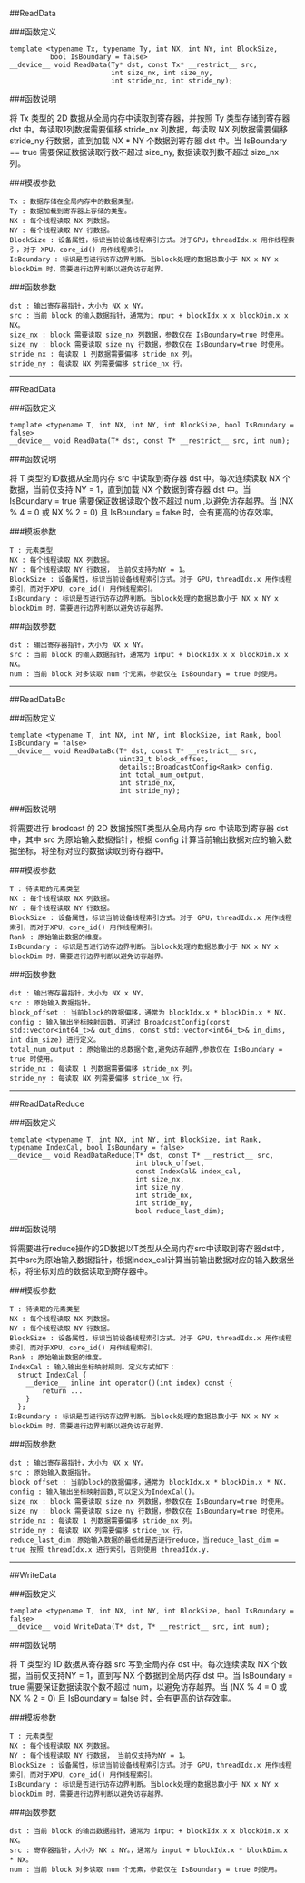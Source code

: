 ##ReadData

###函数定义

```
template <typename Tx, typename Ty, int NX, int NY, int BlockSize,
          bool IsBoundary = false>
__device__ void ReadData(Ty* dst, const Tx* __restrict__ src,
                         int size_nx, int size_ny,
                         int stride_nx, int stride_ny);
```

###函数说明

将 Tx 类型的 2D 数据从全局内存中读取到寄存器，并按照 Ty 类型存储到寄存器 dst 中。每读取1列数据需要偏移 stride_nx 列数据，每读取 NX 列数据需要偏移 stride_ny 行数据，直到加载 NX * NY 个数据到寄存器 dst 中。当 IsBoundary == true 需要保证数据读取行数不超过 size_ny, 数据读取列数不超过 size_nx 列。

###模板参数

```
Tx : 数据存储在全局内存中的数据类型。
Ty : 数据加载到寄存器上存储的类型。
NX : 每个线程读取 NX 列数据。
NY : 每个线程读取 NY 行数据。
BlockSize : 设备属性，标识当前设备线程索引方式。对于GPU，threadIdx.x 用作线程索引，对于 XPU，core_id() 用作线程索引。
IsBoundary : 标识是否进行访存边界判断。当block处理的数据总数小于 NX x NY x blockDim 时，需要进行边界判断以避免访存越界。

```

###函数参数

```
dst : 输出寄存器指针，大小为 NX x NY。
src : 当前 block 的输入数据指针，通常为i nput + blockIdx.x x blockDim.x x NX。
size_nx : block 需要读取 size_nx 列数据，参数仅在 IsBoundary=true 时使用。
size_ny : block 需要读取 size_ny 行数据，参数仅在 IsBoundary=true 时使用。
stride_nx : 每读取 1 列数据需要偏移 stride_nx 列。
stride_ny : 每读取 NX 列需要偏移 stride_nx 行。
```

------------------

##ReadData

###函数定义


```
template <typename T, int NX, int NY, int BlockSize, bool IsBoundary = false>
__device__ void ReadData(T* dst, const T* __restrict__ src, int num);
```

###函数说明

将 T 类型的1D数据从全局内存 src 中读取到寄存器 dst 中。每次连续读取 NX 个数据，当前仅支持 NY = 1，直到加载 NX 个数据到寄存器 dst 中。当 IsBoundary = true 需要保证数据读取个数不超过 num ,以避免访存越界。当 (NX % 4 = 0 或 NX % 2 = 0) 且 IsBoundary = false 时，会有更高的访存效率。

###模板参数

```
T : 元素类型
NX : 每个线程读取 NX 列数据。
NY : 每个线程读取 NY 行数据， 当前仅支持为NY = 1。
BlockSize : 设备属性，标识当前设备线程索引方式。对于 GPU，threadIdx.x 用作线程索引，而对于XPU，core_id() 用作线程索引。
IsBoundary : 标识是否进行访存边界判断。当block处理的数据总数小于 NX x NY x blockDim 时，需要进行边界判断以避免访存越界。

```

###函数参数

```
dst : 输出寄存器指针，大小为 NX x NY。
src : 当前 block 的输入数据指针，通常为 input + blockIdx.x x blockDim.x x NX。
num : 当前 block 对多读取 num 个元素，参数仅在 IsBoundary = true 时使用。
```

------------------

##ReadDataBc

###函数定义

```
template <typename T, int NX, int NY, int BlockSize, int Rank, bool IsBoundary = false>
__device__ void ReadDataBc(T* dst, const T* __restrict__ src,
                           uint32_t block_offset,
                           details::BroadcastConfig<Rank> config,
                           int total_num_output,
                           int stride_nx,
                           int stride_ny);
```

###函数说明

将需要进行 brodcast 的 2D 数据按照T类型从全局内存 src 中读取到寄存器 dst 中，其中 src 为原始输入数据指针，根据 config 计算当前输出数据对应的输入数据坐标，将坐标对应的数据读取到寄存器中。

###模板参数

```
T : 待读取的元素类型
NX : 每个线程读取 NX 列数据。
NY : 每个线程读取 NY 行数据。
BlockSize : 设备属性，标识当前设备线程索引方式。对于 GPU，threadIdx.x 用作线程索引，而对于XPU，core_id() 用作线程索引。
Rank : 原始输出数据的维度。
IsBoundary : 标识是否进行访存边界判断。当block处理的数据总数小于 NX x NY x blockDim 时，需要进行边界判断以避免访存越界。
```

###函数参数

```
dst : 输出寄存器指针，大小为 NX x NY。
src : 原始输入数据指针。
block_offset : 当前block的数据偏移，通常为 blockIdx.x * blockDim.x * NX.
config : 输入输出坐标映射函数，可通过 BroadcastConfig(const std::vector<int64_t>& out_dims, const std::vector<int64_t>& in_dims, int dim_size) 进行定义。
total_num_output : 原始输出的总数据个数,避免访存越界,参数仅在 IsBoundary = true 时使用。
stride_nx : 每读取 1 列数据需要偏移 stride_nx 列。
stride_ny : 每读取 NX 列需要偏移 stride_nx 行。
```


------------------

##ReadDataReduce

###函数定义

```
template <typename T, int NX, int NY, int BlockSize, int Rank, typename IndexCal, bool IsBoundary = false>
__device__ void ReadDataReduce(T* dst, const T* __restrict__ src,
                               int block_offset,
                               const IndexCal& index_cal,
                               int size_nx,
                               int size_ny,
                               int stride_nx,
                               int stride_ny,
                               bool reduce_last_dim);
```

###函数说明

将需要进行reduce操作的2D数据以T类型从全局内存src中读取到寄存器dst中，其中src为原始输入数据指针，根据index_cal计算当前输出数据对应的输入数据坐标，将坐标对应的数据读取到寄存器中。

###模板参数

```
T : 待读取的元素类型
NX : 每个线程读取 NX 列数据。
NY : 每个线程读取 NY 行数据。
BlockSize : 设备属性，标识当前设备线程索引方式。对于 GPU，threadIdx.x 用作线程索引，而对于XPU，core_id() 用作线程索引。
Rank : 原始输出数据的维度。
IndexCal : 输入输出坐标映射规则。定义方式如下：
  struct IndexCal {
    __device__ inline int operator()(int index) const {
        return ...
    }
  };
IsBoundary : 标识是否进行访存边界判断。当block处理的数据总数小于 NX x NY x blockDim 时，需要进行边界判断以避免访存越界。

```

###函数参数

```
dst : 输出寄存器指针，大小为 NX x NY。
src : 原始输入数据指针。
block_offset : 当前block的数据偏移，通常为 blockIdx.x * blockDim.x * NX.
config : 输入输出坐标映射函数,可以定义为IndexCal()。
size_nx : block 需要读取 size_nx 列数据，参数仅在 IsBoundary=true 时使用。
size_ny : block 需要读取 size_ny 行数据，参数仅在 IsBoundary=true 时使用。
stride_nx : 每读取 1 列数据需要偏移 stride_nx 列。
stride_ny : 每读取 NX 列需要偏移 stride_nx 行。
reduce_last_dim：原始输入数据的最低维是否进行reduce，当reduce_last_dim = true 按照 threadIdx.x 进行索引，否则使用 threadIdx.y.
```

------------------

##WriteData

###函数定义


```
template <typename T, int NX, int NY, int BlockSize, bool IsBoundary = false>
__device__ void WriteData(T* dst, T* __restrict__ src, int num);
```

###函数说明

将 T 类型的 1D 数据从寄存器 src 写到全局内存 dst 中。每次连续读取 NX 个数据，当前仅支持NY = 1，直到写 NX 个数据到全局内存 dst 中。当 IsBoundary = true 需要保证数据读取个数不超过 num，以避免访存越界。当 (NX % 4 = 0 或 NX % 2 = 0) 且 IsBoundary = false 时，会有更高的访存效率。

###模板参数

```
T : 元素类型
NX : 每个线程读取 NX 列数据。
NY : 每个线程读取 NY 行数据， 当前仅支持为NY = 1。
BlockSize : 设备属性，标识当前设备线程索引方式。对于 GPU，threadIdx.x 用作线程索引，而对于XPU，core_id() 用作线程索引。
IsBoundary : 标识是否进行访存边界判断。当block处理的数据总数小于 NX x NY x blockDim 时，需要进行边界判断以避免访存越界。
```

###函数参数

```
dst : 当前 block 的输出数据指针，通常为 input + blockIdx.x x blockDim.x x NX。
src : 寄存器指针，大小为 NX x NY。，通常为 input + blockIdx.x * blockDim.x * NX。
num : 当前 block 对多读取 num 个元素，参数仅在 IsBoundary = true 时使用。
```
